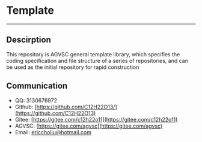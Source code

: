 # Template

---

## Descirption

This repository is AGVSC general template library, which specifies the coding specification and file structure of a series of repositories, and can be used as the initial repository for rapid construction

## Communication

- QQ: 3130676972
- Github: [https://github.com/C12H22O13/](https://github.com/C12H22O13)
- Gitee: [https://gitee.com/c12h22o11](https://gitee.com/c12h22o11)
- AGVSC: [https://gitee.com/agvsc](https://gitee.com/agvsc)
- Email: [ericcholiu@hotmail.com](ericcholiu@hotmail.com)